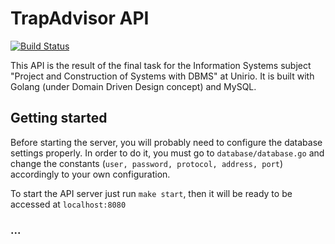 # TrapAdvisor API
[![Build Status](https://travis-ci.org/victorspringer/trapAdvisor.svg?branch=master)](https://travis-ci.org/victorspringer/trapAdvisor)

This API is the result of the final task for the Information Systems subject "Project and Construction of Systems with DBMS" at Unirio.
It is built with Golang (under Domain Driven Design concept) and MySQL.

## Getting started
Before starting the server, you will probably need to configure the database settings properly. In order to do it, you must go to `database/database.go` and change the constants (`user, password, protocol, address, port`) accordingly to your own configuration.

To start the API server just run `make start`, then it will be ready to be accessed at `localhost:8080`

### ...